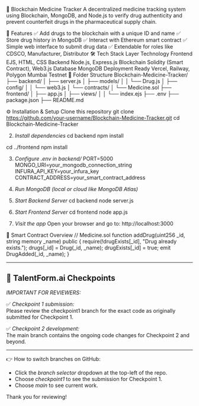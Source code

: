 🧪 Blockchain Medicine Tracker
A decentralized medicine tracking system using Blockchain, MongoDB, and Node.js to verify drug authenticity and prevent counterfeit drugs in the pharmaceutical supply chain.

🚀 Features
✅ Add drugs to the blockchain with a unique ID and name
✅ Store drug history in MongoDB
✅ Interact with Ethereum smart contract
✅ Simple web interface to submit drug data
✅ Extendable for roles like CDSCO, Manufacturer, Distributor
🛠 Tech Stack
Layer	Technology
Frontend	EJS, HTML, CSS
Backend	Node.js, Express.js
Blockchain	Solidity (Smart Contract), Web3.js
Database	MongoDB
Deployment Ready	Vercel, Railway, Polygon Mumbai Testnet
📂 Folder Structure
Blockchain-Medicine-Tracker/ ├── backend/ │ ├── server.js │ ├── models/ │ │ └── Drug.js │ ├── config/ │ │ └── web3.js │ └── contracts/ │ └── Medicine.sol ├── frontend/ │ ├── app.js │ ├── views/ │ │ └── index.ejs ├── .env ├── package.json ├── README.md

⚙ Installation & Setup
Clone this repository
git clone https://github.com/your-username/Blockchain-Medicine-Tracker.git
cd Blockchain-Medicine-Tracker

2. *Install dependencies*
cd backend
npm install

cd ../frontend
npm install

3. *Configure .env in backend/*
PORT=5000
MONGO_URI=your_mongodb_connection_string
INFURA_API_KEY=your_infura_key
CONTRACT_ADDRESS=your_smart_contract_address

4. *Run MongoDB (local or cloud like MongoDB Atlas)*

5. *Start Backend Server*
cd backend
node server.js

6. *Start Frontend Server*
cd frontend
node app.js

7. *Visit the app*
Open your browser and go to:
http://localhost:3000

🔗 Smart Contract Overview
// Medicine.sol
function addDrug(uint256 _id, string memory _name) public {
    require(!drugExists[_id], "Drug already exists.");
    drugs[_id] = Drug(_id, _name);
    drugExists[_id] = true;
    emit DrugAdded(_id, _name);
}


---

## 📌 TalentForm.ai Checkpoints

*IMPORTANT FOR REVIEWERS:*

✅ *Checkpoint 1 submission:*  
Please review the checkpoint1 branch for the exact code as originally submitted for Checkpoint 1.  

✅ *Checkpoint 2 development:*  
The main branch contains the ongoing code changes for Checkpoint 2 and beyond.  

---

👉 How to switch branches on GitHub:  
- Click the *branch selector* dropdown at the top-left of the repo.  
- Choose *checkpoint1* to see the submission for Checkpoint 1.  
- Choose *main* to see current work.

Thank you for reviewing!

